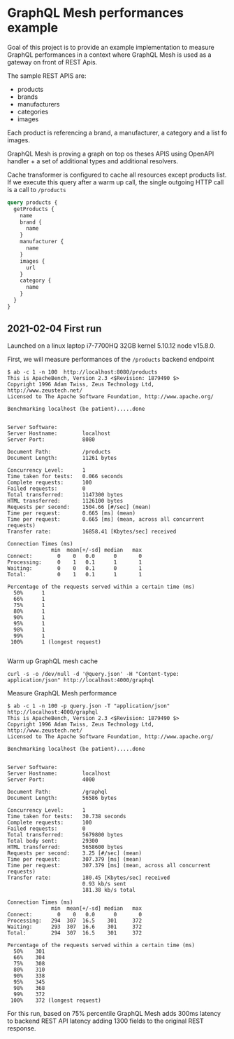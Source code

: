 # GraphQL Mesh performances example

Goal of this project is to provide an example implementation to measure GraphQL performances in 
a context where GraphQL Mesh is used as a gateway on front of REST Apis.

The sample REST APIS are:
* products
* brands
* manufacturers
* categories
* images

Each product is referencing a brand, a manufacturer, a category and a list fo images.

GraphQL Mesh is proving a graph on top os theses APIS using OpenAPI handler + a set of additional types and additional 
resolvers.

Cache transformer is configured to cache all resources except products list.
If we execute this query after a warm up call, the single outgoing HTTP call is a call to `/products`

```graphql
query products {
  getProducts {
    name
    brand {
      name
    }
    manufacturer {
      name
    }
    images {
      url
    }
    category {
      name
    }
  }
}

```

## 2021-02-04 First run

Launched on a linux laptop i7-7700HQ 32GB kernel 5.10.12 node v15.8.0.

First, we will measure performances of the `/products` backend endpoint
```
$ ab -c 1 -n 100  http://localhost:8080/products
This is ApacheBench, Version 2.3 <$Revision: 1879490 $>
Copyright 1996 Adam Twiss, Zeus Technology Ltd, http://www.zeustech.net/
Licensed to The Apache Software Foundation, http://www.apache.org/

Benchmarking localhost (be patient).....done


Server Software:        
Server Hostname:        localhost
Server Port:            8080

Document Path:          /products
Document Length:        11261 bytes

Concurrency Level:      1
Time taken for tests:   0.066 seconds
Complete requests:      100
Failed requests:        0
Total transferred:      1147300 bytes
HTML transferred:       1126100 bytes
Requests per second:    1504.66 [#/sec] (mean)
Time per request:       0.665 [ms] (mean)
Time per request:       0.665 [ms] (mean, across all concurrent requests)
Transfer rate:          16858.41 [Kbytes/sec] received

Connection Times (ms)
              min  mean[+/-sd] median   max
Connect:        0    0   0.0      0       0
Processing:     0    1   0.1      1       1
Waiting:        0    0   0.1      0       1
Total:          0    1   0.1      1       1

Percentage of the requests served within a certain time (ms)
  50%      1
  66%      1
  75%      1
  80%      1
  90%      1
  95%      1
  98%      1
  99%      1
 100%      1 (longest request)


```

Warm up GraphQL mesh cache
```
curl -s -o /dev/null -d '@query.json' -H "Content-type: application/json" http://localhost:4000/graphql
```

Measure GraphQL Mesh performance

```
$ ab -c 1 -n 100 -p query.json -T "application/json" http://localhost:4000/graphql
This is ApacheBench, Version 2.3 <$Revision: 1879490 $>
Copyright 1996 Adam Twiss, Zeus Technology Ltd, http://www.zeustech.net/
Licensed to The Apache Software Foundation, http://www.apache.org/

Benchmarking localhost (be patient).....done


Server Software:        
Server Hostname:        localhost
Server Port:            4000

Document Path:          /graphql
Document Length:        56586 bytes

Concurrency Level:      1
Time taken for tests:   30.738 seconds
Complete requests:      100
Failed requests:        0
Total transferred:      5679800 bytes
Total body sent:        29300
HTML transferred:       5658600 bytes
Requests per second:    3.25 [#/sec] (mean)
Time per request:       307.379 [ms] (mean)
Time per request:       307.379 [ms] (mean, across all concurrent requests)
Transfer rate:          180.45 [Kbytes/sec] received
                        0.93 kb/s sent
                        181.38 kb/s total

Connection Times (ms)
              min  mean[+/-sd] median   max
Connect:        0    0   0.0      0       0
Processing:   294  307  16.5    301     372
Waiting:      293  307  16.6    301     372
Total:        294  307  16.5    301     372

Percentage of the requests served within a certain time (ms)
  50%    301
  66%    304
  75%    308
  80%    310
  90%    338
  95%    345
  98%    368
  99%    372
 100%    372 (longest request)
```

For this run, based on 75% percentile GraphQL Mesh adds 300ms latency to backend REST API latency adding 1300
fields to the original REST response.  